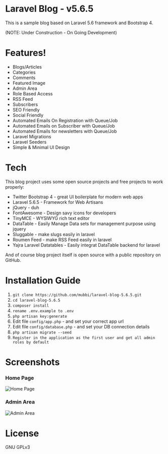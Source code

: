 # Laravel Blog - v5.6.5
This is a sample blog based on Laravel 5.6 framework and Bootstrap 4.

(NOTE: Under Construction - On Going Development)

# Features!
  - Blogs/Articles
  - Categories
  - Comments
  - Featured Image
  - Admin Area
  - Role Based Access
  - RSS Feed
  - Subscribers
  - SEO Friendly
  - Social Friendly
  - Automated Emails On Registration with Queue/Job
  - Automated Emails on Subscriber with Queue/Job
  - Automated Emails for newsletters with Queue/Job
  - Laravel Migrations
  - Laravel Seeders
  - Simple & Minimal UI Design


# Tech
This blog project uses some open source projects and free projects to work properly:
* Twitter Bootstrap 4 - great UI boilerplate for modern web apps
* Laravel 5.6.5 - Framework for Web Artisans
* jQuery - duh
* FontAwesome - Design savy icons for developers
* TinyMCE - WYSIWYG rich text editor
* DataTable - Easily Manage Data sets for management purpose using jquery
* Sluggable - make slugs easily in laravel
* Roumen Feed - make RSS Feed easily in laravel
* Yajra Laravel Datatables - Easily integrat DataTable backend for laravel

And of course blog project itself is open source with a public repository on GitHub.

# Installation Guide
1. `git clone https://github.com/mubbi/laravel-blog-5.6.5.git`
2. `cd laravel-blog-5.6.5`
3. `composer install`
4. `rename .env.example to .env`
5. `php artisan key:generate`
6.  Edit file `config/app.php` - and set your correct app url
7.  Edit file `config/database.php` - and set your DB connection details
8. `php artisan migrate --seed`
9. `Register in the application as the first user and get all admin roles by default`

# Screenshots
### Home Page

![Home Page](https://preview.ibb.co/ku0G7n/screencapture_localhost_81_laravel_blog_laravel_blog_5_6_5_public_1520539108112.png)

### Admin Area

![Admin Area](https://preview.ibb.co/cSRQYS/screencapture_localhost_81_laravel_blog_laravel_blog_5_6_5_public_admin_blogs_1520532879922.png)

# License
GNU GPLv3
